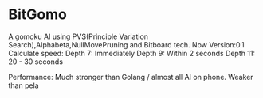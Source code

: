 # BitGomo
A gomoku AI using PVS(Principle Variation Search),Alphabeta,NullMovePruning and Bitboard tech.
Now Version:0.1
Calculate speed:
Depth 7: Immediately
Depth 9: Within 2 seconds
Depth 11: 20 - 30 seconds

Performance:
Much stronger than Golang / almost all AI on phone.
Weaker than pela

